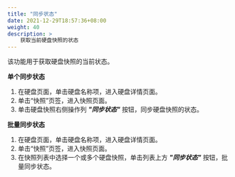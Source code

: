 ```yaml
---
title: "同步状态"
date: 2021-12-29T18:57:36+08:00
weight: 40
description: >
    获取当前硬盘快照的状态
---
```


该功能用于获取硬盘快照的当前状态。

**单个同步状态**

1. 在硬盘页面，单击硬盘名称项，进入硬盘详情页面。
2. 单击“快照”页签，进入快照页面。
3. 单击硬盘快照右侧操作列 **_"同步状态"_** 按钮，同步硬盘快照的状态。

**批量同步状态**

1. 在硬盘页面，单击硬盘名称项，进入硬盘详情页面。
2. 单击“快照”页签，进入快照页面。
3. 在快照列表中选择一个或多个硬盘快照，单击列表上方 **_"同步状态"_** 按钮，批量同步状态。